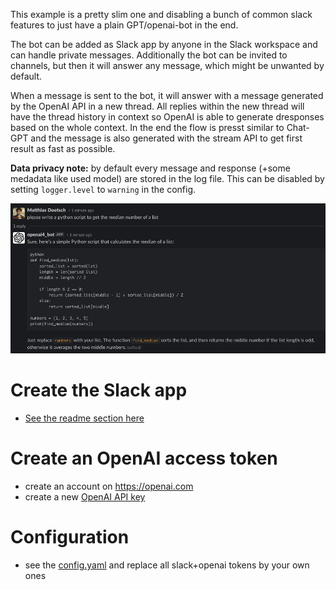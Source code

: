 This example is a pretty slim one and disabling a bunch of common slack features to just have a plain GPT/openai-bot in the end.

The bot can be added as Slack app by anyone in the Slack workspace and can handle private messages. Additionally the bot can be invited to channels, but then it will answer any message, which might be unwanted by default.

When a message is sent to the bot, it will answer with a message generated by the OpenAI API in a new thread. All replies within the new thread will have the thread history in context so OpenAI is able to generate dresponses based on the whole context. In the end the flow is presst similar to Chat-GPT and the message is also generated with the stream API to get first result as fast as possible.

**Data privacy note:** by default every message and response (+some medadata like used model) are stored in the log file. This can be disabled by setting `logger.level` to `warning` in the config.


![Screenshot](./screenshot.png)

# Create the Slack app
- [See the readme section here](../../readme.md#1st-createprepare-the-slack-app)

# Create an OpenAI access token
- create an account on https://openai.com
- create a new [OpenAI API key](https://platform.openai.com/account/api-keys)

# Configuration
- see the [config.yaml](./config.yaml) and replace all slack+openai tokens by your own ones
